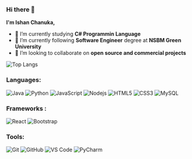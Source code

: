 ### Hi there 👋

<!--
**Ishan-Chanuka/Ishan-Chanuka** is a ✨ _special_ ✨ repository because its `README.md` (this file) appears on your GitHub profile.
<!--  -->
<strong>I'm Ishan Chanuka,</Strong>

- 🔭 I’m currently studying <strong>C# Programmin Language</strong> <br/>
- 🌱 I’m currently following <strong>Software Engineer</strong> degree at <strong>NSBM Green University</strong> <br/>
- 👯 I’m looking to collaborate on <strong>open source and commercial projects</strong> <br/> 
<!-- -->
<!--
![Ishan's github stats](https://github-readme-stats.vercel.app/api?username=Ishan-Chanuka&layout=compact&langs_count=8&theme=light)
-->
![Top Langs](https://github-readme-stats.vercel.app/api/top-langs/?username=Ishan-Chanuka&layout=compact&langs_count=8&theme=light)
<br />

### Languages:
![Java](https://img.shields.io/badge/-java-E34A86?style=flat-square&logo=java)
![Python](https://img.shields.io/badge/-Python-8fcfd1?style=flat-square&logo=Python)
![JavaScript](https://img.shields.io/badge/-JavaScript-black?style=flat-square&logo=javascript)
![Nodejs](https://img.shields.io/badge/-Nodejs-black?style=flat-square&logo=Node.js) 
![HTML5](https://img.shields.io/badge/-HTML5-E34F26?style=flat-square&logo=html5&logoColor=white)
![CSS3](https://img.shields.io/badge/-CSS3-1572B6?style=flat-square&logo=css3)
![MySQL](https://img.shields.io/badge/-MySQL-black?style=flat-square&logo=mysql)
### Frameworks :
![React](https://img.shields.io/badge/-React-black?style=flat-square&logo=react)
![Bootstrap](https://img.shields.io/badge/-Bootstrap-563D7C?style=flat-square&logo=bootstrap)
### Tools:
![Git](https://img.shields.io/badge/-Git-black?style=flat-square&logo=git)
![GitHub](https://img.shields.io/badge/-GitHub-181717?style=flat-square&logo=github)
![VS Code](https://img.shields.io/badge/-VS%20Code-007ACC?style=flat-square&logo=visual-studio-code)
![PyCharm](https://img.shields.io/badge/-PyCharm-green?style=flat-square&logo=pycharm)
